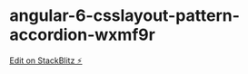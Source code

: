 # angular-6-csslayout-pattern-accordion-wxmf9r

[Edit on StackBlitz ⚡️](https://stackblitz.com/edit/angular-6-csslayout-pattern-accordion-wxmf9r)